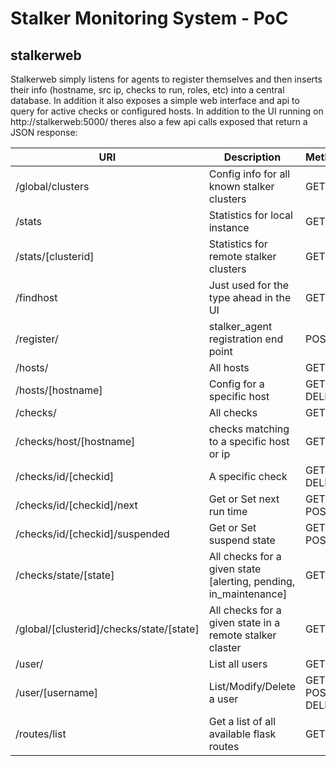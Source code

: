 Stalker Monitoring System - PoC
===============================

## stalkerweb

Stalkerweb simply listens for agents to register themselves and then inserts their info (hostname, src ip, checks to run,
roles, etc) into a central database. In addition it also exposes a simple web interface and api to query for active
checks or configured hosts. In addition to the UI running on http://stalkerweb:5000/ theres also a few api calls exposed that return a JSON response:

| URI	| Description | Methods |
|-------|---------------|-----------|
| /global/clusters | Config info for all known stalker clusters | GET |
| /stats | Statistics for local instance| GET |
| /stats/[clusterid] | Statistics for remote stalker clusters | GET |
| /findhost | Just used for the type ahead in the UI | GET |
| /register/ | stalker_agent registration end point |  POST |
| /hosts/ | All hosts | GET |
| /hosts/[hostname] |  Config for a specific host | GET, DELETE |
| /checks/ | All checks | GET |
| /checks/host/[hostname] | checks matching to a specific host or ip | GET |
| /checks/id/[checkid] | A specific check | GET, DELETE |
| /checks/id/[checkid]/next | Get or Set next run time | GET, POST |
| /checks/id/[checkid]/suspended | Get or Set suspend state | GET, POST |
| /checks/state/[state] |  All checks for a given state [alerting, pending, in_maintenance] | GET |
| /global/[clusterid]/checks/state/[state] | All checks for a given state in a remote stalker claster | GET |
| /user/ | List all users | GET |
| /user/[username] | List/Modify/Delete a user | GET, POST, DELETE |
| /routes/list | Get a list of all available flask routes | GET |
